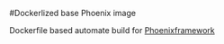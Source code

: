 #Dockerlized base Phoenix image

Dockerfile based automate build for [Phoenixframework](phoenixframework.org)
